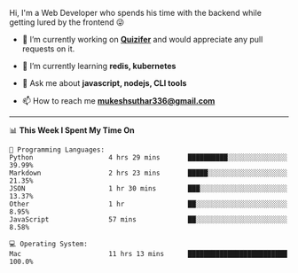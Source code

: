 Hi, I'm a Web Developer who spends his time with the backend while getting lured by the frontend 😜

- 🔭 I’m currently working on **[Quizifer](https://github.com/SutharMukesh/Quizifer/)** and would appreciate any pull requests on it.

- 🌱 I’m currently learning **redis, kubernetes**

- 💬 Ask me about **javascript, nodejs, CLI tools**

- 📫 How to reach me **mukeshsuthar336@gmail.com**

---
<!--START_SECTION:waka-->
📊 **This Week I Spent My Time On** 

```text
💬 Programming Languages: 
Python                   4 hrs 29 mins       ██████████░░░░░░░░░░░░░░░   39.99% 
Markdown                 2 hrs 23 mins       █████░░░░░░░░░░░░░░░░░░░░   21.35% 
JSON                     1 hr 30 mins        ███░░░░░░░░░░░░░░░░░░░░░░   13.37% 
Other                    1 hr                ██░░░░░░░░░░░░░░░░░░░░░░░   8.95% 
JavaScript               57 mins             ██░░░░░░░░░░░░░░░░░░░░░░░   8.58%

💻 Operating System: 
Mac                      11 hrs 13 mins      █████████████████████████   100.0%

```


<!--END_SECTION:waka-->
